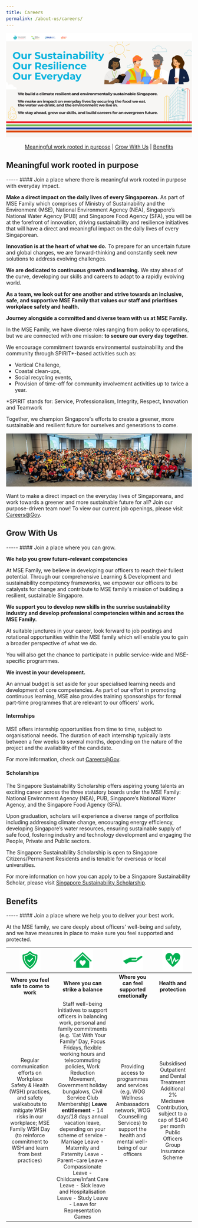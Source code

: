 ```yaml
---
title: Careers
permalink: /about-us/careers/
---
```


![MSE Banner - Our Sustainability, Our Resilience, Our Everyday](/images/mse-careers-banner.jpg)


<div>
<center>	  
	  <a href="#meaningfulwork">Meaningful work rooted in purpose</a> | 
	  <a href="#growwithus">Grow With Us</a> | 
	  <a href="#benefits">Benefits</a> 
</center>
</div>

<h2><a name="meaningfulwork"></a>Meaningful work rooted in purpose</h2>
-----
#### Join a place where there is meaningful work rooted in purpose with everyday impact.

<b>Make a direct impact on the daily lives of every Singaporean.</b>
As part of MSE Family which comprises of Ministry of Sustainability and the Environment (MSE), National Environment Agency (NEA), Singapore’s National Water Agency (PUB) and Singapore Food Agency (SFA), you will be at the forefront of innovation, driving sustainability and resilience initiatives that will have a direct and meaningful impact on the daily lives of every Singaporean. 

<b>Innovation is at the heart of what we do.</b> To prepare for an uncertain future and global changes, we are forward-thinking and constantly seek new solutions to address evolving challenges. 

<b>We are dedicated to continuous growth and learning.</b> We stay ahead of the curve, developing our skills and careers to adapt to a rapidly evolving world. 

<b>As a team, we look out for one another and strive towards an inclusive, safe, and supportive MSE Family that values our staff and prioritises workplace safety and health. </b>

**Journey alongside a committed and diverse team with us at MSE Family.**

In the MSE Family, we have diverse roles ranging from policy to operations, but we are connected with one mission: <b>to secure our every day together.</b>

We encourage commitment towards environmental sustainability and the community through SPIRIT*-based activities such as: 

* Vertical Challenge,
* Coastal clean-ups,
* Social recycling events,
* Provision of time-off for community involvement activities up to twice a year.

*SPIRIT stands for: Service, Professionalism, Integrity, Respect, Innovation and Teamwork

Together, we champion Singapore's efforts to create a greener, more sustainable and resilient future for ourselves and generations to come. 

![MSE Family](/images/IMG-20240412-WA0003.jpg)

Want to make a direct impact on the everyday lives of Singaporeans, and work towards a greener and more sustainable future for all? Join our purpose-driven team now! To view our current job openings, please visit [Careers@Gov](http://www.careers.gov.sg/what-we-do/build-our-environment/).


<h2><a name="growwithus"></a>Grow With Us </h2>
-----
#### Join a place where you can grow.

**We help you grow future-relevant competencies**

At MSE Family, we believe in developing our officers to reach their fullest potential. Through our comprehensive Learning & Development and sustainability competency frameworks, we empower our officers to be catalysts for change and contribute to MSE family's mission of building a resilient, sustainable Singapore. 

**We support you to develop new skills in the sunrise sustainability industry and develop professional competencies within and across the MSE Family.**

At suitable junctures in your career, look forward to job postings and rotational opportunities within the MSE family which will enable you to gain a broader perspective of what we do. 

You will also get the chance to participate in public service-wide and MSE-specific programmes.

**We invest in your development.**

An annual budget is set aside for your specialised learning needs and development of core competencies. As part of our effort in promoting continuous learning, MSE also provides training sponsorships for formal part-time programmes that are relevant to our officers' work. 

#### Internships  

MSE offers internship opportunities from time to time, subject to organisational needs. The duration of each internship typically lasts between a few weeks to several months, depending on the nature of the project and the availability of the candidate. 

For more information, check out [Careers@Gov](http://www.careers.gov.sg).  

#### Scholarships

The Singapore Sustainability Scholarship offers aspiring young talents an exciting career across the three statutory boards under the MSE Family: National Environment Agency (NEA), PUB, Singapore’s National Water Agency, and the Singapore Food Agency (SFA).  

Upon graduation, scholars will experience a diverse range of portfolios including addressing climate change, encouraging energy efficiency, developing Singapore’s water resources, ensuring sustainable supply of safe food, fostering industry and technology development and engaging the People, Private and Public sectors.  

The Singapore Sustainability Scholarship is open to Singapore Citizens/Permanent Residents and is tenable for overseas or local universities.  

For more information on how you can apply to be a Singapore Sustainability Scholar, please visit [Singapore Sustainability Scholarship](https://brightsparks.com.sg/profile/nea_pub_sfa/index.php).  

<h2><a name="benefits"></a>Benefits</h2>
-----
#### Join a place where we help you to deliver your best work.

At the MSE family, we care deeply about officers' well-being and safety, and we have measures in place to make sure you feel supported and protected. 

| <img src="/images/icon1.png" style="width:57px"> | <img src="/images/icon2.png" style="width:57px"> | <img src="/images/icon3.png" style="width:57px"> | <img src="/images/icon4.png" style="width:57px"> |
| :--------:|:--------:|:--------:|:--------:|
| **Where you feel safe to come to work** | **Where you can strike a balance** | **Where you can feel supported emotionally** | **Health and protection** |
| Regular communication efforts on Workplace Safety & Health (WSH) practices, and safety walkabouts to mitigate WSH risks in our workplace; MSE Family WSH Day (to reinforce commitment to WSH and learn from best practices)| Staff well-being initiatives to support officers in balancing work, personal and family commitments (e.g. 'Eat With Your Family' Day, Focus Fridays, flexible working hours and telecommuting policies, Work Reduction Movement, Government holiday bungalows, Civil Service Club Membership) **Leave entitlement** - 14 days/18 days annual vacation leave, depending on your scheme of service - Marriage Leave - Maternity and Paternity Leave - Parent-care Leave - Compassionate Leave - Childcare/Infant Care Leave - Sick leave and Hospitalisation Leave - Study Leave - Leave for Representation Games | Providing access to programmes and services (e.g. WOG Wellness Ambassadors network, WOG Counselling Services) to support the health and mental well-being of our officers | Subsidised Outpatient and Dental Treatment <br> Additional 2% Medisave Contribution, subject to a cap of $140 per month <br> Public Officers Group Insurance Scheme





